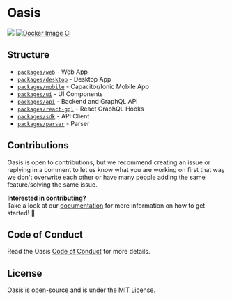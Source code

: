 # Oasis

<img src='https://img.shields.io/badge/License-MIT-blue.svg' > [![Docker Image CI](https://github.com/oasis-sh/oasis/actions/workflows/docker-image.yml/badge.svg)](https://github.com/oasis-sh/oasis/actions/workflows/docker-image.yml)

## Structure
- [`packages/web`](/packages/web) - Web App
- [`packages/desktop`](/packages/desktop) - Desktop App
- [`packages/mobile`](/packages/mobile) - Capacitor/Ionic Mobile App
- [`packages/ui`](/packages/ui) - UI Components
- [`packages/api`](/packages/api) - Backend and GraphQL API
- [`packages/react-gql`](/packages/react-gql) - React GraphQL Hooks
- [`packages/sdk`](/packages/sdk) - API Client
- [`packages/parser`](/packages/parser) - Parser

## Contributions
Oasis is open to contributions, but we recommend creating an issue or replying in a comment to let us know what you are working on first that way we don't overwrite each other or have many people adding the same feature/solving the same issue. <br/>

**Interested in contributing?** <br/>
Take a look at our [documentation](/docs) for more information on how to get started! 🎉

## Code of Conduct
Read the Oasis [Code of Conduct](/.github/CODE_OF_CONDUCT.md) for more details.

## License
Oasis is open-source and is under the [MIT License](LICENSE).
